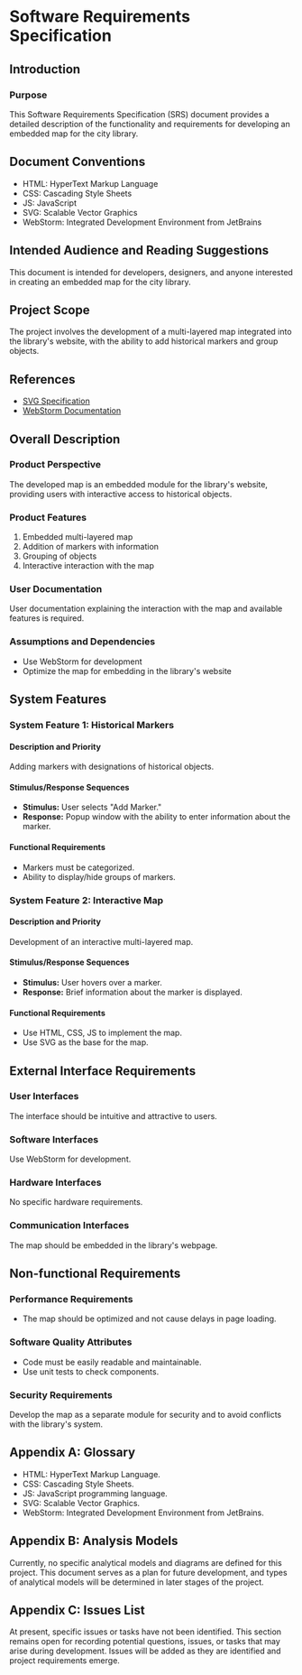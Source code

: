# Software Requirements Specification

## Introduction

### Purpose

This Software Requirements Specification (SRS) document provides a detailed description of the functionality and requirements for developing an embedded map for the city library.

## Document Conventions

- HTML: HyperText Markup Language
- CSS: Cascading Style Sheets
- JS: JavaScript
- SVG: Scalable Vector Graphics
- WebStorm: Integrated Development Environment from JetBrains

## Intended Audience and Reading Suggestions

This document is intended for developers, designers, and anyone interested in creating an embedded map for the city library.

## Project Scope

The project involves the development of a multi-layered map integrated into the library's website, with the ability to add historical markers and group objects.

## References

- [SVG Specification](https://www.w3.org/Graphics/SVG/)
- [WebStorm Documentation](https://www.jetbrains.com/webstorm/documentation/)

## Overall Description

### Product Perspective

The developed map is an embedded module for the library's website, providing users with interactive access to historical objects.

### Product Features

1. Embedded multi-layered map
2. Addition of markers with information
3. Grouping of objects
4. Interactive interaction with the map

### User Documentation

User documentation explaining the interaction with the map and available features is required.

### Assumptions and Dependencies

- Use WebStorm for development
- Optimize the map for embedding in the library's website

## System Features

### System Feature 1: Historical Markers

#### Description and Priority

Adding markers with designations of historical objects.

#### Stimulus/Response Sequences

- **Stimulus:** User selects "Add Marker."
- **Response:** Popup window with the ability to enter information about the marker.

#### Functional Requirements

- Markers must be categorized.
- Ability to display/hide groups of markers.

### System Feature 2: Interactive Map

#### Description and Priority

Development of an interactive multi-layered map.

#### Stimulus/Response Sequences

- **Stimulus:** User hovers over a marker.
- **Response:** Brief information about the marker is displayed.

#### Functional Requirements

- Use HTML, CSS, JS to implement the map.
- Use SVG as the base for the map.

## External Interface Requirements

### User Interfaces

The interface should be intuitive and attractive to users.

### Software Interfaces

Use WebStorm for development.

### Hardware Interfaces

No specific hardware requirements.

### Communication Interfaces

The map should be embedded in the library's webpage.

## Non-functional Requirements

### Performance Requirements

- The map should be optimized and not cause delays in page loading.

### Software Quality Attributes

- Code must be easily readable and maintainable.
- Use unit tests to check components.

### Security Requirements

Develop the map as a separate module for security and to avoid conflicts with the library's system.

## Appendix A: Glossary

- HTML: HyperText Markup Language.
- CSS: Cascading Style Sheets.
- JS: JavaScript programming language.
- SVG: Scalable Vector Graphics.
- WebStorm: Integrated Development Environment from JetBrains.

## Appendix B: Analysis Models

Currently, no specific analytical models and diagrams are defined for this project. This document serves as a plan for future development, and types of analytical models will be determined in later stages of the project.

## Appendix C: Issues List

At present, specific issues or tasks have not been identified. This section remains open for recording potential questions, issues, or tasks that may arise during development. Issues will be added as they are identified and project requirements emerge.
